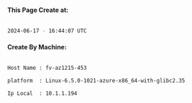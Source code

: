
   
#### This Page Create at:

```bash

2024-06-17 - 16:44:07 UTC

```

#### Create By Machine:

```bash

Host Name : fv-az1215-453

platform  : Linux-6.5.0-1021-azure-x86_64-with-glibc2.35

Ip Local  : 10.1.1.194

```

